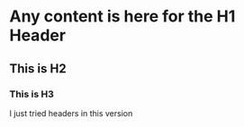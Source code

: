 # Any content is here for the H1 Header
## This is H2
### This is H3

I just tried headers in this version

